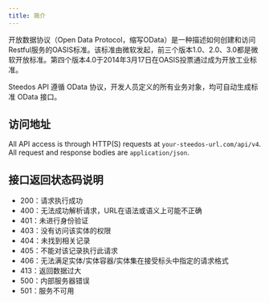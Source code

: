 ```yaml
---
title: 简介
---
```


开放数据协议（Open Data Protocol，缩写OData）是一种描述如何创建和访问Restful服务的OASIS标准。该标准由微软发起，前三个版本1.0、2.0、3.0都是微软开放标准。第四个版本4.0于2014年3月17日在OASIS投票通过成为开放工业标准。

Steedos API 遵循 OData 协议，开发人员定义的所有业务对象，均可自动生成标准 OData 接口。


## 访问地址

 All API access is through HTTP(S) requests at `your-steedos-url.com/api/v4`. All request and response bodies are `application/json`.

<!-- When using endpoints that require a user id, the string `me` can be used in place of the user id to indicate the action is to be taken for the logged in user. -->

## 接口返回状态码说明
- 200：请求执行成功
- 400：无法成功解析请求，URL在语法或语义上可能不正确
- 401：未进行身份验证
- 403：没有访问该实体的权限
- 404：未找到相关记录
- 405：不能对该记录执行此请求
- 406：无法满足实体/实体容器/实体集在接受标头中指定的请求格式
- 413：返回数据过大
- 500：内部服务器错误
- 501：服务不可用